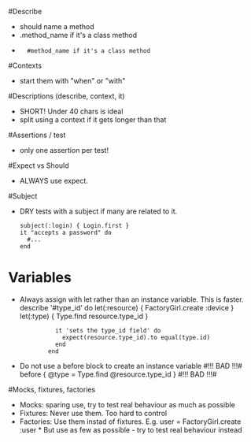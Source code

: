 #Describe
*   should name a method
*   .method_name if it's a class method
*		#method_name if it's a class method

#Contexts
*   start them with "when" or "with"

#Descriptions (describe, context, it)
*   SHORT! Under 40 chars is ideal
*   split using a context if it gets longer than that

#Assertions / test
*   only one assertion per test!

#Expect vs Should
*   ALWAYS use expect. 

#Subject
*   DRY tests with a subject if many are related to it.

		subject(:login) { Login.first }
		it "accepts a password" do
		  #...
		end

# Variables
*   Always assign with let rather than an instance variable. This is faster.
				describe '#type_id' do
				  let(:resource) { FactoryGirl.create :device }
				  let(:type)     { Type.find resource.type_id }

				  it 'sets the type_id field' do
				    expect(resource.type_id).to equal(type.id)
				  end
				end

*   Do not use a before block to create an instance variable
	  		#!!! BAD !!!#   before { @type = Type.find @resource.type_id } #!!! BAD !!!#

#Mocks, fixtures, factories
*   Mocks: sparing use, try to test real behaviour as much as possible
*   Fixtures: Never use them. Too hard to control
*   Factories: Use them instad of fixtures. E.g.
				user = FactoryGirl.create :user
						*   But use as few as possible - try to test real behaviour instead


